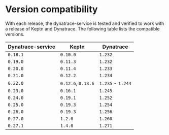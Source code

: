 # Version compatibility

With each release, the dynatrace-service is tested and verified to work with a release of Keptn and Dynatrace. The following table lists the compatible versions.

| Dynatrace-service | Keptn | Dynatrace |
|---|---|---|
| `0.18.1` | `0.10.0` | `1.232` |
| `0.19.0` | `0.11.3` | `1.232` |
| `0.20.0` | `0.11.4` | `1.233` |
| `0.21.0` | `0.12.2` | `1.234` |
| `0.22.0` | `0.12.6`, `0.13.6` | `1.235` - `1.244` |
| `0.23.0` | `0.16.1` | `1.245` |
| `0.24.0` | `0.19.1` | `1.252` |
| `0.25.0` | `0.19.3` | `1.254` |
| `0.26.0` | `0.19.3` | `1.256` |
| `0.27.0` | `1.2.0` | `1.260` |
| `0.27.1` | `1.4.0` | `1.271` |
